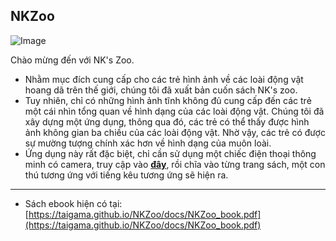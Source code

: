 ## NKZoo

![Image](https://taigama.github.io/NKZoo/docs/front.jpg)

Chào mừng đến với NK's Zoo.  

- Nhằm mục đích cung cấp cho các trẻ hình ảnh về các loài động vật hoang dã trên thế giới, chúng tôi đã xuất bản cuốn sách NK's zoo.
- Tuy nhiên, chỉ có những hình ảnh tĩnh không đủ cung cấp đến các trẻ một cái nhìn tổng quan về hình dạng của các loài động vật. Chúng tôi đã xây dựng một ứng dụng, thông qua đó, các trẻ có thể thấy được hình ảnh không gian ba chiều của các loài động vật. Nhờ vậy, các trẻ có được sự mường tượng chính xác hơn về hình dạng của muôn loài.
- Ứng dụng này rất đặc biệt, chỉ cần sử dụng một chiếc điện thoại thông minh có camera, truy cập vào [**đây**](https://taigama.github.io/NKZoo/webar.html), rồi chĩa vào từng trang sách, một con thú tương ứng với tiếng kêu tương ứng sẽ hiện ra.


---  

- Sách ebook hiện có tại: [https://taigama.github.io/NKZoo/docs/NKZoo_book.pdf](https://taigama.github.io/NKZoo/docs/NKZoo_book.pdf)
